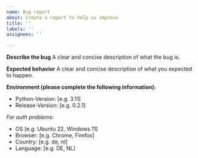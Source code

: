 ```yaml
---
name: Bug report
about: Create a report to help us improve
title: ''
labels: ''
assignees: ''

---
```


**Describe the bug**
A clear and concise description of what the bug is.

**Expected behavior**
A clear and concise description of what you expected to happen.

**Environment (please complete the following information):**
 - Python-Version: [e.g. 3.11]
 - Release-Version: [e.g. 0.2.1]  

_For auth problems_:
 - OS [e.g. Ubuntu 22, Windows 11]
 - Browser: [e.g. Chrome, Firefox]
 - Country: [e.g. de, nl]
 - Language: [e.g. DE, NL]
